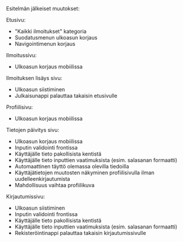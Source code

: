 Esitelmän jälkeiset muutokset:

Etusivu:
  - "Kaikki ilmoitukset" kategoria
  - Suodatusmenun ulkoasun korjaus
  - Navigointimenun korjaus

Ilmoitussivu:
  - Ulkoasun korjaus mobiilissa

Ilmoituksen lisäys sivu:
  - Ulkoasun siistiminen
  - Julkaisunappi palauttaa takaisin etusivulle

Profiilisivu:
  - Ulkoasun korjaus mobiilissa

Tietojen päivitys sivu:
  - Ulkoasun korjaus mobiilissa
  - Inputin validointi frontissa
  - Käyttäjälle tieto pakollisista kentistä
  - Käyttäjälle tieto inputtien vaatimuksista (esim. salasanan formaatti)
  - Automaattinen täyttö olemassa olevilla tiedoilla
  - Käyttäjätietojen muutosten näkyminen profiilisivulla ilman uudelleenkirjautumista
  - Mahdollisuus vaihtaa profiilikuva

Kirjautumissivu:
  - Ulkoasun siistiminen
  - Inputin validointi frontissa
  - Käyttäjälle tieto pakollisista kentistä
  - Käyttäjälle tieto inputtien vaatimuksista (esim. salasanan formaatti)
  - Rekisteröintinappi palauttaa takaisin kirjautumissivulle
